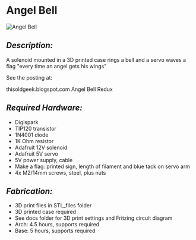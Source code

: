 # **Angel Bell**
![Angel Bell](https://github.com/thisoldgeek/AngelBell/blob/master/AngelBell_READme.jpg "Angel Bell Christmas Decoration")
 
## *Description:*
A solenoid mounted in a 3D printed case rings a bell and a servo waves a flag "every time an angel gets his wings"


See the posting at:

thisoldgeek.blogspot.com Angel Bell Redux


## *Required Hardware:*
* Digispark
* TIP120 transistor
* 1N4001 diode
* 1K Ohm resistor
* Adafruit 12V solenoid
* Adafruit 5V servo
* 5V power supply, cable
* Make a flag: printed sign, length of filament and blue tack on servo arm
* 4x M2/14mm screws, steel, plus nuts

## *Fabrication:*
* 3D print files in STL_files folder
* 3D printed case required
* See docs folder for 3D print settings and Fritzing circuit diagram
* Arch: 4.5 hours, supports required
* Base: 5 hours, supports required

